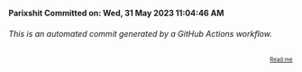 **Parixshit Committed on: Wed, 31 May 2023 11:04:46 AM** <!-- 1c27a893-4286-43d8-9e57-56dc0c551fdb -->

###### This is an automated commit generated by a GitHub Actions workflow.

<div align="right"><sub><sup><a href="https://github.com/Parixshit/AutoCommit.git">Read me</a></sup></sub></div>
